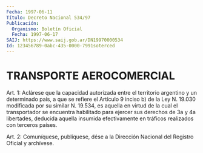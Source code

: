 ```yaml
---
Fecha: 1997-06-11
Título: Decreto Nacional 534/97
Publicación:
  Organismo: Boletín Oficial
  Fecha: 1997-06-17
SAIJ: https://www.saij.gob.ar/DN19970000534
Id: 123456789-0abc-435-0000-7991soterced
---
```

# TRANSPORTE AEROCOMERCIAL

<a id="1"></a>
Art. 1: Aclárese que la capacidad autorizada entre el territorio argentino y un determinado país, a que se refiere el Artículo 9 inciso b) de la Ley N. 19.030 modificada por su similar N. 19.534, es aquella en virtud de la cual el transportador se encuentra habilitado para ejercer sus derechos de 3a y 4a libertades, deducida aquella insumida efectivamente en tráficos realizados con terceros países.

<a id="2"></a>
Art. 2: Comuníquese, publíquese, dése a la Dirección Nacional del Registro Oficial y archívese.